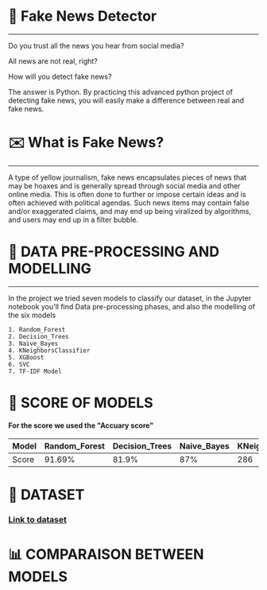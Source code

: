 # :newspaper: Fake News Detector

***

Do you trust all the news you hear from social media?

All news are not real, right?

How will you detect fake news?

The answer is Python. By practicing this advanced python project of detecting fake news, you will easily make a difference between real and fake news.

# ✉️ What is Fake News?

***

A type of yellow journalism, fake news encapsulates pieces of news that may be hoaxes and is generally spread through social media and other online media. This is often done to further or impose certain ideas and is often achieved with political agendas. Such news items may contain false and/or exaggerated claims, and may end up being viralized by algorithms, and users may end up in a filter bubble.

# 🤖 DATA PRE-PROCESSING AND MODELLING

***

In the project we tried seven models to classify our dataset, in the Jupyter notebook you'll find Data pre-processing phases, and also the modelling of the six models

    1. Random_Forest
    2. Decision_Trees
    3. Naive_Bayes
    4. KNeighborsClassifier
    5. XGBoost
    6. SVC
    7. TF-IDF Model
   
   
# :pushpin: SCORE OF MODELS

#### For the score we used the "Accuary score"

Model | Random_Forest | Decision_Trees | Naive_Bayes | KNeighborsClassifier | XGBoost | SVC | TF-IDF
--- | --- | --- | --- |--- |--- |--- |---
Score | 91.69% | 81.9% | 87% | 286 | 91.48% | 285 | 92.28%
# 📂 DATASET

 ### [Link to dataset](https://drive.google.com/file/d/1er9NJTLUA3qnRuyhfzuN0XUsoIC4a-_q/view)

# :bar_chart: COMPARAISON BETWEEN MODELS

